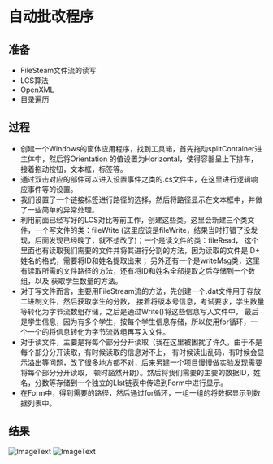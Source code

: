 # 自动批改程序
## 准备
* FileSteam文件流的读写
* LCS算法
* OpenXML
* 目录遍历
## 过程
* 创建一个Windows的窗体应用程序，找到工具箱，首先拖动splitContainer进主体中，然后将Orientation
的值设置为Horizontal，使得容器呈上下排布，接着拖动按钮，文本框，标签等。
* 通过双击对应的部件可以进入设置事件之类的.cs文件中，在这里进行逻辑响应事件等的设置。
* 我们设置了一个链接标签进行路径的选择，然后将路径显示在文本框中，并做了一些简单的异常处理。
* 利用前面已经写好的LCS对比等前工作，创建这些类。这里会新建三个类文件，一个写文件的类：fileWtite
(这里应该是fileWrite，结果当时打错了没发现，后面发现已经晚了，就不想改了)；一个是读文件的类：fileRead，
这个里面也有读取我们需要的文件并将其进行分割的方法，因为读取的文件是ID+ 姓名的格式，需要将ID和姓名提取出来；
另外还有一个是writeMsg类，这里有读取所需的文件路径的方法，还有将ID和姓名全部提取之后存储到一个数组，以及
获取学生数量的方法。
* 对于写文件而言，主要用FileStream流的方法，先创建一个.dat文件用于存放二进制文件，然后获取学生的分数，
接着将版本号信息，考试要求，学生数量等转化为字节流数组存储，之后是通过Write()将这些信息写入文件中，
最后是学生信息，因为有多个学生，按每个学生信息存储，所以使用for循环，一个一个的将信息转化为字节流数组再写入文件。
* 对于读文件，主要是将每个部分分开读取（我在这里被困扰了许久，由于不是每个部分分开读取，有时候读取的信息对不上，
有时候读出乱码，有时候会显示溢出等问题，改了很多地方都不对，后来另建一个项目慢慢做实验发现需要将每个部分分开读取，
顿时豁然开朗）。然后将我们需要的主要的数据ID，姓名，分数等存储到一个独立的LIst链表中传递到Form中进行显示。
* 在Form中，得到需要的路径，然后通过for循环，一组一组的将数据显示到数据列表中。
## 结果
![ImageText]()
![ImageText]()

